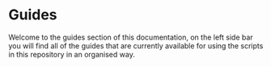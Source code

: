 # Guides

Welcome to the guides section of this documentation, on the left side bar you will find all of the guides that are currently available for using the scripts in this repository in an organised way.